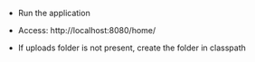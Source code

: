 - Run the application
- Access: http://localhost:8080/home/

- If uploads folder is not present, create the folder in classpath